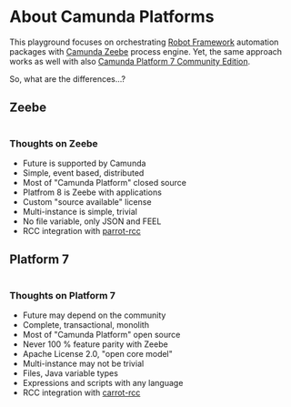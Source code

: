 # About Camunda Platforms

This playground focuses on orchestrating [Robot Framework](https://robotframework.org/rpa/) automation packages with [Camunda Zeebe](https://camunda.com/platform/zeebe/) process engine. Yet, the same approach works as well with also [Camunda Platform 7 Community Edition](https://camunda.com/download/).

So, what are the differences...?

## Zeebe

```{figure} zeebe-architecture.svg
```

### Thoughts on Zeebe

* Future is supported by Camunda
* Simple, event based, distributed
* Most of "Camunda Platform" closed source
* Platfrom 8 is Zeebe with applications
* Custom "source available" license
* Multi-instance is simple, trivial
* No file variable, only JSON and FEEL
* RCC integration with [parrot-rcc](https://github.com/datakurre/parrot-rcc)

## Platform 7


```{figure} camunda-architecture.svg
```

### Thoughts on Platform 7

* Future may depend on the community
* Complete, transactional, monolith
* Most of "Camunda Platform" open source
* Never 100 % feature parity with Zeebe
* Apache License 2.0, "open core model"
* Multi-instance may not be trivial
* Files, Java variable types
* Expressions and scripts with any language
* RCC integration with [carrot-rcc](https://github.com/datakurre/carrot-rcc)

